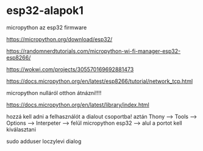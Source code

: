 # esp32-alapok1

micropython az esp32 firmware

https://micropython.org/download/esp32/

https://randomnerdtutorials.com/micropython-wi-fi-manager-esp32-esp8266/

https://wokwi.com/projects/305570169692881473

https://docs.micropython.org/en/latest/esp8266/tutorial/network_tcp.html


micropython nulláról otthon átnázni!!!!

https://docs.micropython.org/en/latest/library/index.html


hozzá kell adni a felhasználót a dialout csoportba!
aztán Thony --> Tools --> Options --> Interpeter --> felül micropython esp32 --> alul a portot kell kiválasztani

sudo adduser loczylevi dialog
